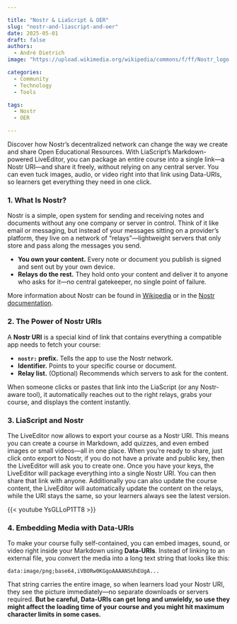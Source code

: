 ```yaml
---

title: "Nostr & LiaScript & OER"
slug: "nostr-and-liascript-and-oer"
date: 2025-05-01
draft: false
authors:
  - André Dietrich
image: "https://upload.wikimedia.org/wikipedia/commons/f/ff/Nostr_logo.png"

categories:
  - Community
  - Technology
  - Tools

tags:
  - Nostr
  - OER

---
```



Discover how Nostr’s decentralized network can change the way we create and share Open Educational Resources. With LiaScript’s Markdown-powered LiveEditor, you can package an entire course into a single link—a Nostr URI—and share it freely, without relying on any central server. You can even tuck images, audio, or video right into that link using Data-URIs, so learners get everything they need in one click.

### 1. What Is Nostr?

Nostr is a simple, open system for sending and receiving notes and documents without any one company or server in control. Think of it like email or messaging, but instead of your messages sitting on a provider’s platform, they live on a network of “relays”—lightweight servers that only store and pass along the messages you send.

* **You own your content.** Every note or document you publish is signed and sent out by your own device.
* **Relays do the rest.** They hold onto your content and deliver it to anyone who asks for it—no central gatekeeper, no single point of failure.

More information about Nostr can be found in [Wikipedia](https://en.wikipedia.org/wiki/Nostr) or in the [Nostr documentation](https://nostr.com).

### 2. The Power of Nostr URIs

A **Nostr URI** is a special kind of link that contains everything a compatible app needs to fetch your course:

* **`nostr:` prefix.** Tells the app to use the Nostr network.
* **Identifier.** Points to your specific course or document.
* **Relay list.** (Optional) Recommends which servers to ask for the content.

When someone clicks or pastes that link into the LiaScript (or any Nostr-aware tool), it automatically reaches out to the right relays, grabs your course, and displays the content instantly.

### 3. LiaScript and Nostr

The LiveEditor now allows to export your course as a Nostr URI. This means you can create a course in Markdown, add quizzes, and even embed images or small videos—all in one place. When you’re ready to share, just click onto export to Nostr, if you do not have a private and public key, then the LiveEditor will ask you to create one. Once you have your keys, the LiveEditor will package everything into a single Nostr URI. You can then share that link with anyone. Additionally you can also update the course content, the LiveEditor will automatically update the content on the relays, while the URI stays the same, so your learners always see the latest version.

{{< youtube YsGLLoP1TT8 >}}

### 4. Embedding Media with Data-URIs

To make your course fully self-contained, you can embed images, sound, or video right inside your Markdown using **Data-URIs**. Instead of linking to an external file, you convert the media into a long text string that looks like this:

```
data:image/png;base64,iVBORw0KGgoAAAANSUhEUgA...
```

That string carries the entire image, so when learners load your Nostr URI, they see the picture immediately—no separate downloads or servers required. __But be careful, Data-URIs can get long and unwieldy, so use they might affect the loading time of your course and you might hit maximum character limits in some cases.__

